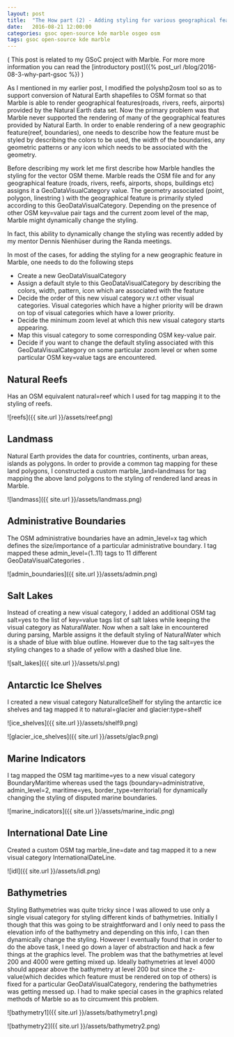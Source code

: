 ```yaml
---
layout: post
title:  "The How part (2) - Adding styling for various geographical features"
date:   2016-08-21 12:00:00
categories: gsoc open-source kde marble osgeo osm
tags: gsoc open-source kde marble
---
```


( This post is related to my GSoC project with Marble. For more more information you can read the [introductory post]({% post_url /blog/2016-08-3-why-part-gsoc %}) )

As I mentioned in my earlier post, I modified the polyshp2osm tool so as to support conversion of Natural Earth shapefiles to OSM format so that Marble is able to render geographical features(roads, rivers, reefs, airports) provided by the Natural Earth data set. Now the primary problem was that Marble never supported the rendering of many of the geographical features provided by Natural Earth. In order to enable rendering of a new geographic feature(reef, boundaries), one needs to describe how the feature must be styled by describing the colors to be used, the width of the boundaries, any geometric patterns or any icon which needs to be associated with the geometry.

Before describing my work let me first describe how Marble handles the styling for the vector OSM theme. Marble reads the OSM file and for any geographical feature (roads, rivers, reefs, airports, shops, buildings etc) assigns it a GeoDataVisualCategory value. The geometry associated (point, polygon, linestring ) with the geographical feature is primarily styled according to this GeoDataVisualCategory. Depending on the presence of other OSM key=value pair tags and the current zoom level of the map, Marble might dynamically change the styling.

In fact, this ability to dynamically change the styling was recently added  by my mentor Dennis Nienhüser during the Randa meetings.

In most of the cases, for adding the styling for a new geographic feature in Marble, one needs to do the following steps
 - Create a new GeoDataVisualCategory
 - Assign a default style to this GeoDataVisualCategory by describing the colors, width, pattern, icon which are associated with the feature
 - Decide the order of this new visual category w.r.t other visual categories. Visual categories which have a higher priority will be drawn on top of visual categories which have a lower priority.
 - Decide the minimum zoom level at which this new visual category starts appearing.
 - Map this visual category to some corresponding OSM key-value pair.
 - Decide if you want to change the default styling associated with this GeoDataVisualCategory on some particular zoom level or when some particular OSM key=value tags are encountered.

## Natural Reefs

Has an OSM equivalent natural=reef which I used for tag mapping it to the styling of reefs.

![reefs]({{ site.url }}/assets/reef.png)

## Landmass

Natural Earth provides the data for countries, continents, urban areas, islands as polygons. In order to provide a common tag mapping for
these land polygons, I constructed a custom marble_land=landmass for tag mapping the above land polygons to the styling of rendered land areas in Marble.

![landmass]({{ site.url }}/assets/landmass.png)

## Administrative Boundaries

The OSM administrative boundaries have an admin_level=x tag which defines the size/importance of a particular administrative boundary. I tag mapped these admin_level=(1..11) tags to 11 different GeoDataVisualCategories .

![admin_boundaries]({{ site.url }}/assets/admin.png)

## Salt Lakes

Instead of creating a new visual category, I added an additional OSM tag salt=yes to the list of key=value tags list of salt lakes while keeping the visual category as NaturalWater. Now when a salt lake in encountered during parsing, Marble assigns it the default styling of NaturalWater which is a shade of blue with blue outline. However due to the tag salt=yes the styling changes to a shade of yellow with a dashed blue line.

![salt_lakes]({{ site.url }}/assets/sl.png)

## Antarctic Ice Shelves

I created a new visual category NaturalIceShelf for styling the antarctic ice shelves and tag mapped it to natural=glacier and glacier:type=shelf

![ice_shelves]({{ site.url }}/assets/shelf9.png)

![glacier_ice_shelves]({{ site.url }}/assets/glac9.png)

## Marine Indicators

I tag mapped the OSM tag maritime=yes to a new visual category BoundaryMaritime whereas used the tags (boundary=administrative, admin_level=2, maritime=yes, border_type=territorial) for dynamically changing the styling of disputed marine boundaries.

![marine_indicators]({{ site.url }}/assets/marine_indic.png)

## International Date Line

Created a custom OSM tag marble_line=date and tag mapped it to a new visual category InternationalDateLine.

![idl]({{ site.url }}/assets/idl.png)

## Bathymetries

Styling Bathymetries was quite tricky since I was allowed to use only a single visual category for styling different kinds of bathymetries. Initially I though that this was going to be straightforward and I only need to pass the elevation info of the bathymetry and depending on this info, I can then dynamically change the styling. However I eventually found that in order to do the above task, I need go down a layer of abstraction and hack a few things at the graphics level.
The problem was that the bathymetries at level 200 and 4000 were getting mixed up. Ideally bathymetries at level 4000 should appear above the bathymetry at level 200 but since the z-value(which decides which feature must be rendered on top of others) is fixed for a particular GeoDataVisualCategory, rendering the bathymetries was getting messed up. I had to make special cases in the graphics related methods of Marble so as to circumvent this problem.


![bathymetry1]({{ site.url }}/assets/bathymetry1.png)

![bathymetry2]({{ site.url }}/assets/bathymetry2.png)



